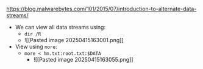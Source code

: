 https://blog.malwarebytes.com/101/2015/07/introduction-to-alternate-data-streams/

- We can view all data streams using:
	- `dir /R`
	- ![[Pasted image 20250415163001.png]]
- View using `more`:
	- `more < hm.txt:root.txt:$DATA`
		- ![[Pasted image 20250415163055.png]]